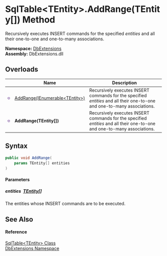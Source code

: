 SqlTable&lt;TEntity>.AddRange(TEntity[]) Method
===============================================
Recursively executes INSERT commands for the specified *entities* and all their one-to-one and one-to-many associations.
  
**Namespace:** [DbExtensions][1]  
**Assembly:** DbExtensions.dll

Overloads
---------

|                  | Name                                   | Description                                                                                                              |
| ---------------- | -------------------------------------- | ------------------------------------------------------------------------------------------------------------------------ |
| ![Public method] | [AddRange(IEnumerable&lt;TEntity>)][2] | Recursively executes INSERT commands for the specified *entities* and all their one-to-one and one-to-many associations. |
| ![Public method] | **AddRange(TEntity[])**                | Recursively executes INSERT commands for the specified *entities* and all their one-to-one and one-to-many associations. |


Syntax
------

```csharp
public void AddRange(
	params TEntity[] entities
)
```

#### Parameters

##### *entities*  [TEntity][3][]
The entities whose INSERT commands are to be executed.


See Also
--------

#### Reference
[SqlTable&lt;TEntity> Class][3]  
[DbExtensions Namespace][1]  

[1]: ../README.md
[2]: AddRange.md
[3]: README.md
[Public method]: ../../icons/pubmethod.svg "Public method"